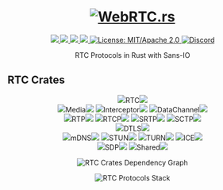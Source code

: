 <h1 align="center">
 <a href="https://webrtc.rs"><img src="https://raw.githubusercontent.com/webrtc-rs/rtc/master/webrtc.rs.png" alt="WebRTC.rs"></a>
 <br>
</h1>
<p align="center">
 <a href="https://github.com/webrtc-rs/rtc/actions">
  <img src="https://github.com/webrtc-rs/rtc/workflows/cargo/badge.svg">
 </a>
 <a href="https://deps.rs/repo/github/webrtc-rs/rtc">
  <img src="https://deps.rs/repo/github/webrtc-rs/rtc/status.svg">
 </a>
 <a href="https://crates.io/crates/rtc">
  <img src="https://img.shields.io/crates/v/rtc.svg">
 </a>
 <a href="https://docs.rs/rtc">
  <img src="https://docs.rs/rtc/badge.svg">
 </a>
 <a href="https://doc.rust-lang.org/1.6.0/complement-project-faq.html#why-dual-mitasl2-license">
  <img src="https://img.shields.io/badge/license-MIT%2FApache--2.0-blue" alt="License: MIT/Apache 2.0">
 </a>
 <a href="https://discord.gg/4Ju8UHdXMs">
  <img src="https://img.shields.io/discord/800204819540869120?logo=discord" alt="Discord">
 </a>
</p>
<p align="center">
 RTC Protocols in Rust with Sans-IO
</p>

## RTC Crates

<p align="center">
    <img src="https://raw.githubusercontent.com/webrtc-rs/webrtc/master/doc/check.png">RTC<a href="https://crates.io/crates/rtc"><img src="https://img.shields.io/crates/v/rtc.svg"></a>
    <br>
    <img src="https://raw.githubusercontent.com/webrtc-rs/webrtc/master/doc/check.png">Media<a href="https://crates.io/crates/rtc-media"><img src="https://img.shields.io/crates/v/rtc-media.svg"></a>
    <img src="https://raw.githubusercontent.com/webrtc-rs/webrtc/master/doc/check.png">Interceptor<a href="https://crates.io/crates/rtc-interceptor"><img src="https://img.shields.io/crates/v/rtc-interceptor.svg"></a>
    <img src="https://raw.githubusercontent.com/webrtc-rs/webrtc/master/doc/check.png">DataChannel<a href="https://crates.io/crates/rtc-datachannel"><img src="https://img.shields.io/crates/v/rtc-datachannel.svg"></a>
    <br>
    <img src="https://raw.githubusercontent.com/webrtc-rs/webrtc/master/doc/check.png">RTP<a href="https://crates.io/crates/rtc-rtp"><img src="https://img.shields.io/crates/v/rtc-rtp.svg"></a>
    <img src="https://raw.githubusercontent.com/webrtc-rs/webrtc/master/doc/check.png">RTCP<a href="https://crates.io/crates/rtc-rtcp"><img src="https://img.shields.io/crates/v/rtc-rtcp.svg"></a>
    <img src="https://raw.githubusercontent.com/webrtc-rs/webrtc/master/doc/check.png">SRTP<a href="https://crates.io/crates/rtc-srtp"><img src="https://img.shields.io/crates/v/rtc-srtp.svg"></a>
    <img src="https://raw.githubusercontent.com/webrtc-rs/webrtc/master/doc/check.png">SCTP<a href="https://crates.io/crates/rtc-sctp"><img src="https://img.shields.io/crates/v/rtc-sctp.svg"></a>
    <br>
    <img src="https://raw.githubusercontent.com/webrtc-rs/webrtc/master/doc/check.png">DTLS<a href="https://crates.io/crates/rtc-dtls"><img src="https://img.shields.io/crates/v/rtc-dtls.svg"></a>
    <br>
    <img src="https://raw.githubusercontent.com/webrtc-rs/webrtc/master/doc/check.png">mDNS<a href="https://crates.io/crates/rtc-mdns"><img src="https://img.shields.io/crates/v/rtc-mdns.svg"></a>
    <img src="https://raw.githubusercontent.com/webrtc-rs/webrtc/master/doc/check.png">STUN<a href="https://crates.io/crates/rtc-stun"><img src="https://img.shields.io/crates/v/rtc-stun.svg"></a>
    <img src="https://raw.githubusercontent.com/webrtc-rs/webrtc/master/doc/check.png">TURN<a href="https://crates.io/crates/rtc-turn"><img src="https://img.shields.io/crates/v/rtc-turn.svg"></a>
    <img src="https://raw.githubusercontent.com/webrtc-rs/webrtc/master/doc/check.png">ICE<a href="https://crates.io/crates/rtc-ice"><img src="https://img.shields.io/crates/v/rtc-ice.svg"></a>
    <br>
    <img src="https://raw.githubusercontent.com/webrtc-rs/webrtc/master/doc/check.png">SDP<a href="https://crates.io/crates/rtc-sdp"><img src="https://img.shields.io/crates/v/rtc-sdp.svg"></a>
    <img src="https://raw.githubusercontent.com/webrtc-rs/webrtc/master/doc/check.png">Shared<a href="https://crates.io/crates/rtc-shared"><img src="https://img.shields.io/crates/v/rtc-shared.svg"></a>
</p>
<p align="center">
 <img src="https://raw.githubusercontent.com/webrtc-rs/webrtc/master/doc/webrtc_crates_dep_graph.png" alt="RTC Crates Dependency Graph">
</p>
<p align="center">
 <img src="https://raw.githubusercontent.com/webrtc-rs/webrtc/master/doc/webrtc_stack.png" alt="RTC Protocols Stack">
</p>